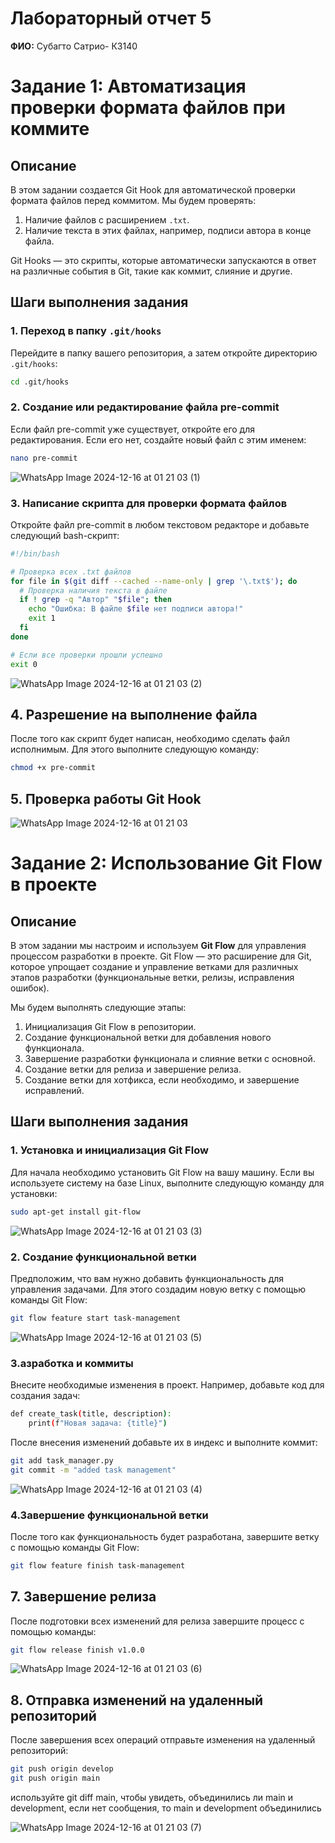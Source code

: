 # Лабораторный отчет 5

**ФИО:**  Cyбагто Сатрио- К3140


# Задание 1: Автоматизация проверки формата файлов при коммите

## Описание

В этом задании создается Git Hook для автоматической проверки формата файлов перед коммитом. Мы будем проверять:
1. Наличие файлов с расширением `.txt`.
2. Наличие текста в этих файлах, например, подписи автора в конце файла.

Git Hooks — это скрипты, которые автоматически запускаются в ответ на различные события в Git, такие как коммит, слияние и другие.

## Шаги выполнения задания

### 1. Переход в папку `.git/hooks`

Перейдите в папку вашего репозитория, а затем откройте директорию `.git/hooks`:

```bash
cd .git/hooks
```

### 2. Создание или редактирование файла pre-commit
Если файл pre-commit уже существует, откройте его для редактирования. Если его нет, создайте новый файл с этим именем:
```bash
nano pre-commit
```
![WhatsApp Image 2024-12-16 at 01 21 03 (1)](https://github.com/user-attachments/assets/4eba5c98-3a3e-4beb-ab73-6c6c66a2c59e)

### 3. Написание скрипта для проверки формата файлов
Откройте файл pre-commit в любом текстовом редакторе и добавьте следующий bash-скрипт:
```bash
#!/bin/bash

# Проверка всех .txt файлов
for file in $(git diff --cached --name-only | grep '\.txt$'); do
  # Проверка наличия текста в файле
  if ! grep -q "Автор" "$file"; then
    echo "Ошибка: В файле $file нет подписи автора!"
    exit 1
  fi
done

# Если все проверки прошли успешно
exit 0

```
![WhatsApp Image 2024-12-16 at 01 21 03 (2)](https://github.com/user-attachments/assets/d090e6cb-c436-4a38-ba93-3017df24ee5c)

## 4. Разрешение на выполнение файла
После того как скрипт будет написан, необходимо сделать файл исполнимым. Для этого выполните следующую команду:
```bash
chmod +x pre-commit

```

## 5. Проверка работы Git Hook

![WhatsApp Image 2024-12-16 at 01 21 03](https://github.com/user-attachments/assets/11047581-e450-460a-bc74-b789f842f51e)



# Задание 2: Использование Git Flow в проекте

## Описание

В этом задании мы настроим и используем **Git Flow** для управления процессом разработки в проекте. Git Flow — это расширение для Git, которое упрощает создание и управление ветками для различных этапов разработки (функциональные ветки, релизы, исправления ошибок).

Мы будем выполнять следующие этапы:
1. Инициализация Git Flow в репозитории.
2. Создание функциональной ветки для добавления нового функционала.
3. Завершение разработки функционала и слияние ветки с основной.
4. Создание ветки для релиза и завершение релиза.
5. Создание ветки для хотфикса, если необходимо, и завершение исправлений.

## Шаги выполнения задания

### 1. Установка и инициализация Git Flow

Для начала необходимо установить Git Flow на вашу машину. Если вы используете систему на базе Linux, выполните следующую команду для установки:

```bash
sudo apt-get install git-flow
```
![WhatsApp Image 2024-12-16 at 01 21 03 (3)](https://github.com/user-attachments/assets/a28b1b0f-bf19-4f13-98ef-ba6652e555ea)

### 2. Создание функциональной ветки

Предположим, что вам нужно добавить функциональность для управления задачами. Для этого создадим новую ветку с помощью команды Git Flow:

```bash
git flow feature start task-management

```
![WhatsApp Image 2024-12-16 at 01 21 03 (5)](https://github.com/user-attachments/assets/40f20e98-45b1-43e9-a8ad-90084fe17295)

### 3.азработка и коммиты

Внесите необходимые изменения в проект. Например, добавьте код для создания задач:
```bash
def create_task(title, description):
    print(f"Новая задача: {title}")

```
После внесения изменений добавьте их в индекс и выполните коммит:
```bash
git add task_manager.py
git commit -m "added task management"
```
![WhatsApp Image 2024-12-16 at 01 21 03 (4)](https://github.com/user-attachments/assets/c5208b9c-afa2-45fb-ac91-92b004e195c1)

### 4.Завершение функциональной ветки

После того как функциональность будет разработана, завершите ветку с помощью команды Git Flow:
```bash
git flow feature finish task-management
```

## 7. Завершение релиза
После подготовки всех изменений для релиза завершите процесс с помощью команды:

```bash
git flow release finish v1.0.0
```
![WhatsApp Image 2024-12-16 at 01 21 03 (6)](https://github.com/user-attachments/assets/2477a42a-c8a6-4de4-b443-09efe6894060)

## 8. Отправка изменений на удаленный репозиторий
После завершения всех операций отправьте изменения на удаленный репозиторий:
```bash
git push origin develop
git push origin main
```
используйте git diff main, чтобы увидеть, объединились ли main и development, если нет сообщения, то main и development объединились

![WhatsApp Image 2024-12-16 at 01 21 03 (7)](https://github.com/user-attachments/assets/501296be-c8ce-4244-9844-3eab22845047)


